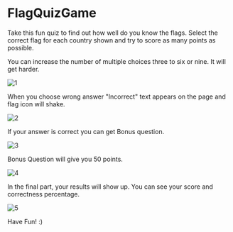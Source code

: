 # FlagQuizGame

Take this fun quiz to find out how well do you know the flags.
Select the correct flag for each country shown and try to score as many points as possible.

You can increase the number of multiple choices three to six or nine. It will get harder.

![1](https://user-images.githubusercontent.com/32991962/54957563-2229cf00-4f64-11e9-9275-7e497ba720c1.PNG)

When you choose wrong answer "Incorrect" text appears on the page and flag icon will shake.

![2](https://user-images.githubusercontent.com/32991962/54957304-69639000-4f63-11e9-9656-4b624decea98.PNG)

If your answer is correct you can get Bonus question.

![3](https://user-images.githubusercontent.com/32991962/54957305-69639000-4f63-11e9-8a18-3b46b3ddc9c6.PNG)

Bonus Question will give you 50 points.

![4](https://user-images.githubusercontent.com/32991962/54957307-69fc2680-4f63-11e9-889f-34b6296950b1.PNG)

In the final part, your results will show up. You can see your score and correctness percentage.

![5](https://user-images.githubusercontent.com/32991962/54957309-69fc2680-4f63-11e9-9bfe-2be396ef56d7.PNG)

Have Fun! :)
